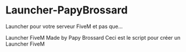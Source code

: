 # Launcher-PapyBrossard
Launcher pour votre serveur FiveM et pas que...

Launcher FiveM Made by Papy Brossard
Ceci est le script pour créer un Launcher FiveM
